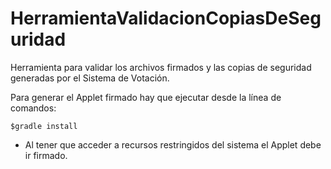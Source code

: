 HerramientaValidacionCopiasDeSeguridad
======================================

Herramienta para validar los archivos firmados y las copias de seguridad generadas por el Sistema de Votación.

Para generar el Applet firmado hay que ejecutar desde la línea de comandos:
	
	$gradle install

* Al tener que acceder a recursos restringidos del sistema el Applet debe ir firmado.
